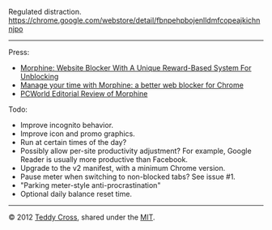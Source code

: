 Regulated distraction. https://chrome.google.com/webstore/detail/fbnpehpbojenlldmfcopeajkichnnjpo

---

Press:

* [Morphine: Website Blocker With A Unique Reward-Based System For Unblocking](http://www.addictivetips.com/web/morphine-chrome-website-blocker-with-unique-reward-based-unblocking/)
* [Manage your time with Morphine: a better web blocker for Chrome](http://www.freewaregenius.com/2012/06/20/manage-your-time-with-morphine-a-better-web-blocker-for-chrome/)
* [PCWorld Editorial Review of Morphine](http://www.pcworld.com/downloads/file/fid,232036-order,4/description.html)

Todo:

* Improve incognito behavior.
* Improve icon and promo graphics.
* Run at certain times of the day?
* Possibly allow per-site productivity adjustment? For example, Google Reader is usually more productive than Facebook.
* Upgrade to the v2 manifest, with a minimum Chrome version.
* Pause meter when switching to non-blocked tabs? See issue #1.
* "Parking meter-style anti-procrastination"
* Optional daily balance reset time.

---

© 2012 [Teddy Cross](http://tkaz.ec), shared under the [MIT](http://www.opensource.org/licenses/MIT).
